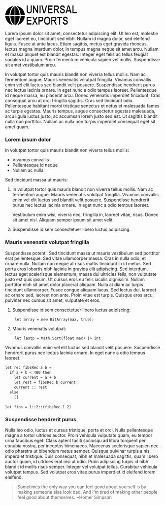 ﻿![Universal Exports](/images/logo.png)

Lorem ipsum dolor sit amet, consectetur adipiscing elit. Ut leo est, molestie eget laoreet eu, tincidunt sed nibh. Nullam id magna dolor, sed eleifend ligula. Fusce at ante lacus. Etiam sagittis, metus eget gravida rhoncus, lectus magna interdum dolor, in tempus magna neque sit amet arcu. Nullam et massa aliquet est blandit egestas. Integer eget felis ac tellus feugiat sodales id a quam. Proin fermentum vehicula sapien vel mollis. Suspendisse sit amet vestibulum arcu.

In volutpat tortor quis mauris blandit non viverra tellus mollis. Nam ac fermentum augue. Mauris venenatis volutpat fringilla. Vivamus convallis enim vel elit luctus sed blandit velit posuere. Suspendisse hendrerit purus nec lectus lacinia ornare. In eget nunc a odio tempus laoreet. Pellentesque id neque massa, eu placerat arcu. Donec venenatis imperdiet tincidunt. Cras consequat arcu at orci fringilla sagittis. Cras sed tincidunt odio. Pellentesque habitant morbi tristique senectus et netus et malesuada fames ac turpis egestas. Mauris tempus, augue consectetur egestas malesuada, arcu ligula luctus justo, ac accumsan lorem justo sed est. Ut sagittis blandit nulla non porttitor. Nullam ac nulla non turpis imperdiet consequat eget sit amet quam.

### Lorem ipsum dolor

In volutpat tortor quis mauris blandit non viverra tellus mollis:

* Vivamus convallis
* Pellentesque id neque
* Nullam ac nulla

Sed tincidunt massa ut mauris:

1.  In volutpat tortor quis mauris blandit non viverra tellus mollis. Nam ac fermentum augue. Mauris venenatis volutpat fringilla. Vivamus convallis enim vel elit luctus sed blandit velit posuere. Suspendisse hendrerit purus nec lectus lacinia ornare. In eget nunc a odio tempus laoreet.

    Vestibulum enim wisi, viverra nec, fringilla in, laoreet vitae, risus. Donec sit amet nisl. Aliquam semper ipsum sit amet velit.

2.  Suspendisse id sem consectetuer libero luctus adipiscing.

### Mauris venenatis volutpat fringilla

Suspendisse potenti. Sed tincidunt massa ut mauris vestibulum sed porttitor erat pellentesque. Sed vitae ullamcorper massa. Cras in nulla odio, et ornare nulla. Nullam non neque at risus mattis tincidunt in id metus. Sed porta eros lobortis nibh lacinia in gravida elit adipiscing. Sed interdum, lectus eget scelerisque elementum, massa dui ultricies felis, non vulputate justo est quis ipsum. Ut cursus eros eu felis iaculis dignissim. Nullam porttitor nibh sit amet dolor placerat aliquam. Nulla at diam ac turpis tincidunt ullamcorper. Fusce congue aliquam lacus. Sed lectus dui, laoreet ac ornare sed, laoreet non ante. Proin vitae est turpis. Quisque eros arcu, pulvinar nec cursus sit amet, vulputate et eros.

1. Suspendisse id sem consectetuer libero luctus adipiscing:

        let array = new BitArray(max, true);

2. Mauris venenatis volutpat:

        let lastp = Math.Sqrt(float max) |> int

Vivamus convallis enim vel elit luctus sed blandit velit posuere. Suspendisse hendrerit purus nec lectus lacinia ornare. In eget nunc a odio tempus laoreet.

    let rec fibsRec a b =
      if a + b < 400 then
        let current = a + b
        let rest = fibsRec b current  
        current :: rest
      else 
        []
        
    let fibs = 1::2::(fibsRec 1 2)

### Suspendisse hendrerit purus

Nulla leo odio, luctus et cursus tristique, porta et orci. Nulla pellentesque magna a tortor ultrices auctor. Proin vehicula vulputate quam, eu tempor urna faucibus eget. Class aptent taciti sociosqu ad litora torquent per conubia nostra, per inceptos himenaeos. Maecenas scelerisque sapien nec odio pharetra ut bibendum metus semper. Quisque pulvinar turpis a nisl imperdiet tristique. Duis consequat, nibh et malesuada sagittis, quam libero auctor quam, id ultrices erat nisi ut odio. Proin adipiscing turpis id nibh blandit id mollis risus semper. Integer vel volutpat tellus. Curabitur vehicula volutpat tempus. Sed volutpat eros vitae purus imperdiet id eleifend lorem eleifend.

> Sometimes the only way you can feel good about yourself is by making someone else look bad. And I'm tired of making other people feel good about themselves.
> ~Homer Simpson